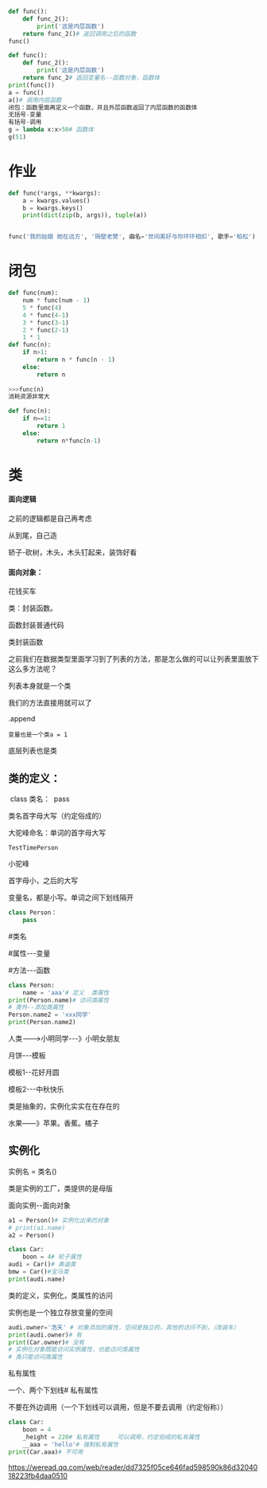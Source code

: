 ```python
def func():
    def func_2():
        print('这是内层函数')
    return func_2()# 返回调用之后的函数
func()

def func():
    def func_2():
        print('这是内层函数')
    return func_2# 返回变量名--函数对象，函数体
print(func())
a = func()
a()# 调用内层函数
闭包：函数里面再定义一个函数，并且外层函数返回了内层函数的函数体
无括号-变量
有括号-调用
g = lambda x:x>50# 函数体
g(51)
```



# 作业

```python
def func(*args, **kwargs):
    a = kwargs.values()
    b = kwargs.keys()
    print(dict(zip(b, args)), tuple(a))


func('我的姑娘 她在远方', '隔壁老樊', 曲名='世间美好与你环环相扣', 歌手='柏松')
```

# 闭包

```python
def func(num):
    num * func(num - 1)
    5 * func(4)
    4 * func(4-1)
    3 * func(3-1)
    2 * func(2-1)
    1 * 1
def func(n):
    if n>1:
        return n * func(n - 1)
    else:
        return n
    
>>>func(n)
消耗资源非常大

def func(n):
    if n==1:
        return 1
    else:
        return n*func(n-1)
```

# 类

#### 面向逻辑

之前的逻辑都是自己再考虑

从到尾，自己造

轿子-砍树，木头，木头钉起来，装饰好看

#### 面向对象：

花钱买车

类：封装函数。

函数封装普通代码

类封装函数



之前我们在数据类型里面学习到了列表的方法，那是怎么做的可以让列表里面放下这么多方法呢？

列表本身就是一个类

我们的方法直接用就可以了

.append

`变量也是一个类a = 1`

底层列表也是类



## 类的定义：

​     class 类名：
​	 pass     

类名首字母大写（约定俗成的）

大驼峰命名：单词的首字母大写

`TestTimePerson`

小驼峰

首字母小，之后的大写

变量名，都是小写。单词之间下划线隔开

```python
class Person：
	pass
```

#类名

#属性---变量

#方法---函数

```python
class Person:
    name = 'aaa'# 定义  类属性
print(Person.name)# 访问类属性
# 类外--添加类属性
Person.name2 = 'xxx同学'
print(Person.name2)
```

人类--->小明同学---》小明女朋友



月饼---模板

模板1--花好月圆

模板2---中秋快乐

类是抽象的，实例化实实在在存在的



水果——》苹果。香蕉。橘子

## 实例化

实例名 = 类名()

类是实例的工厂，类提供的是母版

面向实例--面向对象

```python
a1 = Person()# 实例化出来的对象
# print(a1.name)
a2 = Person()
```

```python
class Car:
    boon = 4# 轮子属性
audi = Car()# 奥迪类
bmw = Car()#宝马类
print(audi.name)
```

类的定义，实例化，类属性的访问

实例也是一个独立存放变量的空间

```python
audi.owner='浩天' # 对象添加的属性，空间是独立的，其他的访问不到，（改装车）
print(audi.owner)# 有
print(Car.owner)# 没有
# 实例化对象既能访问实例属性，也能访问类属性
# 类只能访问类属性
```

私有属性

一个、两个下划线# 私有属性

不要在外边调用（一个下划线可以调用，但是不要去调用（约定俗称））

```python
class Car:
    boon = 4
    _height = 220# 私有属性     可以调用，约定俗成的私有属性
    __aaa = 'hello'# 强制私有属性
print(Car.aaa)# 不可用
```

https://weread.qq.com/web/reader/dd7325f05ce646fad598590k86d3204018223fb4daa0510



















